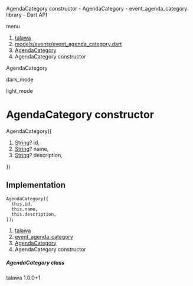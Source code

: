 




AgendaCategory constructor - AgendaCategory - event\_agenda\_category library - Dart API







menu

1. [talawa](../../index.html)
2. [models/events/event\_agenda\_category.dart](../../file-___home_harshil_Desktop_open-source_palisadoes_talawa_lib_models_events_event_agenda_category/)
3. [AgendaCategory](../../file-___home_harshil_Desktop_open-source_palisadoes_talawa_lib_models_events_event_agenda_category/AgendaCategory-class.html)
4. AgendaCategory constructor

AgendaCategory


dark\_mode

light\_mode




# AgendaCategory constructor


AgendaCategory({

1. [String](https://api.flutter.dev/flutter/dart-core/String-class.html)? id,
2. [String](https://api.flutter.dev/flutter/dart-core/String-class.html)? name,
3. [String](https://api.flutter.dev/flutter/dart-core/String-class.html)? description,

})

## Implementation

```
AgendaCategory({
  this.id,
  this.name,
  this.description,
});
```

 


1. [talawa](../../index.html)
2. [event\_agenda\_category](../../file-___home_harshil_Desktop_open-source_palisadoes_talawa_lib_models_events_event_agenda_category/)
3. [AgendaCategory](../../file-___home_harshil_Desktop_open-source_palisadoes_talawa_lib_models_events_event_agenda_category/AgendaCategory-class.html)
4. AgendaCategory constructor

##### AgendaCategory class





talawa
1.0.0+1






